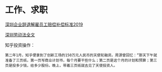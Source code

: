 # 工作、求职

[深圳企业辞退解雇员工赔偿补偿标准2019](http://www.075564.net/ldzc/flgw/3296.html)

[深圳劳动法全文](https://wenku.baidu.com/view/ce4ffa1ea7e9856a561252d380eb6294dd8822fb.html)


知乎投资操作：
```
第二年1月，知乎便拿到了创新工场的150万元人民币的天使轮融资。周源曾回忆：“那天下午就准备了三页纸，第一页写商业计划书，每个月要干些什么；第二页是这个月的计划和预算；第三页是投多少钱，给多少股份。晚上，带着三页纸就去见了天使投资人。
```
